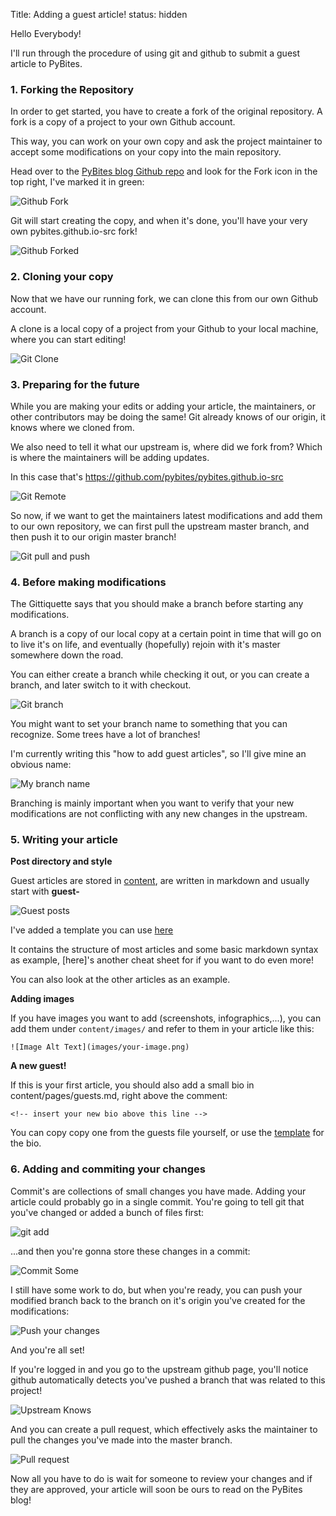 Title: Adding a guest article!
status: hidden

Hello Everybody!

I'll run through the procedure of using git and github to submit a guest article to PyBites.

### 1. Forking the Repository

In order to get started, you have to create a fork of the original repository.
A fork is a copy of a project to your own Github account.
 
This way, you can work on your own copy and ask the project maintainer to accept some modifications on your copy into the main repository.

Head over to the [PyBites blog Github repo](https://github.com/pybites/pybites.github.io-src/) and look for the Fork icon in the top right, I've marked it in green:

![Github Fork](images/howtoguest/github_fork.png)

Git will start creating the copy, and when it's done, you'll have your very own pybites.github.io-src fork!

![Github Forked](images/howtoguest/github_forked.png)


### 2. Cloning your copy

Now that we have our running fork, we can clone this from our own Github account. 

A clone is a local copy of a project from your Github to your local machine, where you can start editing!

![Git Clone](images/howtoguest/git_clone.png)

### 3. Preparing for the future

While you are making your edits or adding your article, the maintainers, or other contributors may be doing the same!
Git already knows of our origin, it knows where we cloned from. 

We also need to tell it what our upstream is, where did we fork from? Which is where the maintainers will be adding updates.

In this case that's https://github.com/pybites/pybites.github.io-src

![Git Remote](images/howtoguest/git_remote_origin.png)

So now, if we want to get the maintainers latest modifications and add them to our own repository, we can first pull the upstream master branch, and then push it to our origin master branch!

![Git pull and push](images/howtoguest/git_pull_and_push.png)

### 4. Before making modifications

The Gittiquette says that you should make a branch before starting any modifications.

A branch is a copy of our local copy at a certain point in time that will go on to live it's on life, and eventually (hopefully) rejoin with it's master somewhere down the road.

You can either create a branch while checking it out, or you can create a branch, and later switch to it with checkout.

![Git branch](images/howtoguest/github_branching.png)

You might want to set your branch name to something that you can recognize. Some trees have a lot of branches!

I'm currently writing this "how to add guest articles", so I'll give mine an obvious name:

![My branch name](images/howtoguest/howto_guest_article.png)

Branching is mainly important when you want to verify that your new modifications are not conflicting with any new changes in the upstream.

### 5. Writing your article

**Post directory and style**

Guest articles are stored in [content](https://github.com/pybites/pybites.github.io-src/tree/master/content), are written in markdown and usually start with **guest-**

![Guest posts](images/howtoguest/guest_posts.png)

I've added a template you can use [here](https://github.com/pybites/pybites.github.io-src/content/templates)

It contains the structure of most articles and some basic markdown syntax as example, [here]'s another cheat sheet for if you want to do even more!

You can also look at the other articles as an example.

**Adding images**

If you have images you want to add (screenshots, infographics,...), you can add them under `content/images/` and refer to them in your article like this:

`![Image Alt Text](images/your-image.png)`


**A new guest!**

If this is your first article, you should also add a small bio in content/pages/guests.md, right above the comment:

`<!-- insert your new bio above this line -->`

You can copy copy one from the guests file yourself, or use the [template](https://github.com/pybites/pybites.github.io-src/tree/master/content/templates) for the bio. 

### 6. Adding and commiting your changes

Commit's are collections of small changes you have made. Adding your article could probably go in a single commit.
You're going to tell git that you've changed or added a bunch of files first:

![git add](images/howtoguest/git_add.png)

...and then you're gonna store these changes in a commit:

![Commit Some](images/howtoguest/commit_some.png)

I still have some work to do, but when you're ready, you can push your modified branch back to the branch on it's origin you've created for the modifications:

![Push your changes](images/howtoguest/pushing_our_changes.png)

And you're all set!

If you're logged in and you go to the upstream github page, you'll notice github automatically detects you've pushed a branch that was related to this project!

![Upstream Knows](images/howtoguest/upstream_knows.png)

And you can create a pull request, which effectively asks the maintainer to pull the changes you've made into the master branch.

![Pull request](images/howtoguest/pull_request.png)

Now all you have to do is wait for someone to review your changes and if they are approved, your article will soon be ours to read on the PyBites blog!

